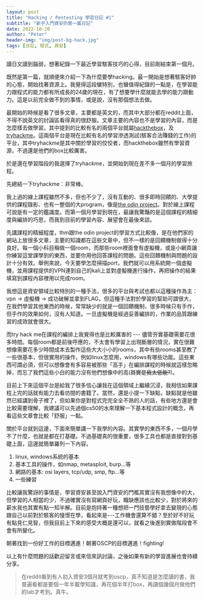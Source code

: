 ```yaml
---
layout: post
title: "Hacking / Pentesting 學習日記 #1"
subtitle: "新手入門資安的第一篇日記"
date: 2022-10-20
author: "Peter"
header-img: "img/post-bg-hack.jpg"
tags: [日記, 程式, 資安]
---
```


讀日文讀到腦弱，想著紀錄一下最近學習駭客技巧的心得，目前剛結束第一個月。

既然是第一篇，就順便來介紹一下為什麼要學hacking。最一開始是想著駭客好帥的心態，開始找著資源上。我覺得這段蠻特別，也蠻值得紀錄的一點是，在學習能力跟程式的能力都有所成長的24歲的現在，有了想要學什麼就能去學的能力跟動力。這是以前完全做不到的事情，或是說，沒有那個想法去做。

最開始的時候是看了很多文章，主要都是英文的，而其中大部分都在reddit上面，不得不說英文的討論區看得真的很舒服。文章主要的內容也不是學習的內容，而是怎麼樣去做學習。其中提到的比較有名的兩個平台就屬[hackthebox](1)，及[tryhackme](2)。這兩個平台是現在比較有名的學習滲透測試(駭客合法賺錢的工作)的平台，其中tryhackme是其中關於學習的佼佼者，而hackthebox雖然有學習資源，不過還是他們的box比較厲害。

於是還在學習階段的我選擇了tryhackme，並開始到現在差不多一個月的學習旅程。

先總結一下tryhackme：非常棒。

我上過的線上課程雖然不多，但也不少了，沒有互動的、很多即時回饋的、大學提供的課程錄影、也有一整個的大program，像是[the odin project](3)。對於線上課程可說是有一定的鑑識度。而第一個月學習到現在，最讓我驚豔的是這個課程的精細度與編排的巧思，而我到目前的學習內容、展望會在最後來談。

先講課程的精細程度，thm跟the odin project的學習方式比較像，是在他們家的網站上放很多文章，主要的知識都在這些文章中，但不一樣的是回饋機制做得十分良好。每一個小科目稱做一個room，而那些room裡面會有虛擬機，或是小網頁讓你練習這堂課學到的東西，並要你用他回答課程的問題。這些回饋機制與問題的設計十分有效。舉例來說，今天要學怎麼掃描port，我們就可以用系統開一個虛擬機，並用課程提供的VPN連到自己的kali上並對虛擬機進行操作，再把操作的結果填寫到課程內容裡用以完成room。

我想這是資安領域比較特別的一種手法，很多的平台與考試也都以這種操作為主：vpn -> 虛擬機 -> 成功破解並拿到FLAG，但這種手法對於學習的幫助可謂很大，在我們學習其他東西的時候，常常缺少的就是一個回饋機制，很多時候只有手作，但手作的效果如何，沒有人知道。一旦虛擬機是經過妥善編排的，作業的品質跟練習的成效就會很大。

而try hack me在課程的編排上我覺得也是比較厲害的 --- 儘管夯實基礎需要花很多時間。每個room都是前後呼應的，不太會有學習上出現斷層的情況，實在很難想像需要花多少時間成本去製作這些大大小小的rooms，其中有些rooms甚至教了一些很基本，但很實用的操作，例如linux怎麼用，windows有哪些功能。這些東西可謂必須，但可以想像會有多容易被那些「高手」在編排課程的時候就這樣忽略掉，而忘了我們這些小白的能力沒有他們想像中的高(~~其實是我太低能?~~)。

目前上下來這個平台是給我了很多信心讓我在這個領域上繼續沉浸，我相信如果課程上完的話就有能力去看坊間的書籍了。當然，還是小提一下缺點，缺點就是他雖然已經講到骨子裡了，但如果你是對程式完完全全不熟的人的話，有些地方還是會比較需要理解，我建議可以先過個cs50的水來理解一下基本程式設計的概念，再看這些文章會比較「舒服」一點。

關於平台就到這邊，下面來簡單講一下我學的內容。其實學的東西不多，一個月學不了什麼，也就是都在打基礎。不過基礎真的很重要，很多工具也都是直接對到基礎上面，這邊就簡單羅列一下內容。

1. linux, windows系統的基本
2. 基本工具的操作，如nmap, metasploit, burp...等
3. 網路的基本: osi layers, tcp/udp, smp, ftp...等
4. 一些練習

比較讓我驚訝的事情是，學習資安甚至說入門資安的門檻其實沒有我想像中的大，但學習的人相當的少，不過確實沒有寫網頁好玩，職缺應該也比較少，對於將來的薪水我也其實有點一知半解。目前是抱持著一種想把一門技藝學好拿去變現的心態跟自己以前對於駭客的憧憬在學，看起來是---工作機會還算不錯？至於好不好玩有點見仁見智，但我目前上下來的感受大概是還可以，就看之後進到實做階段會不會有所變化。

朝著找到一份好工作的目標邁進！朝著OSCP的目標邁進！fighting!

以上有什麼問題的話歡迎留言或來信來訊討論，之後如果有新的學習進展也會持續分享。

> 在reddit看到有人初入資安3個月就考到oscp，真不知道是怎麼讀的書，我普遍看都是要個一年半載學知識，再花個半年打box，再讀個幾個月做他們的lab才考到。真牛。

[1]: https://www.hackthebox.com/
[2]: https://tryhackme.com/
[3]: https://www.theodinproject.com/